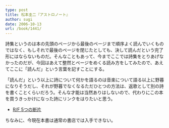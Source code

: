 ```yaml
---
type: post
title: 松本圭二『アストロノート』
author: sugi
date: 2006-10-13
url: /book/1441/
---
```

詩集というのは本の先頭のページから最後のページまで順序よく読んでいくものではなく、もしそれで最後のページを閉じたとしても、決して読んだという完了形にはならないものだ。そんなこともあって、今までここでは詩集をとりあげなかったのだが、今回はあえて整然とページをめくる読み方をしてみたので、あえてここに「読んだ」という言葉を記すことにする。

「読んだ」という以上に詩について何かを語るのは音楽について語る以上に野暮になりそうだし、それが野暮でなくなるただひとつの方法は、返歌として別の詩を書くことくらいだろう。そんな才能は当然ありはしないので、代わりにこの本を買うきっかけになった詩にリンクをはりたいと思う。

- [R/F 5つの断片](http://chez-sugi.tumblr.com/post/90069032179/%E6%9D%BE%E6%9C%AC%E5%9C%AD%E4%BA%8Crf-5%E3%81%A4%E3%81%AE%E6%96%AD%E7%89%87-%E3%82%88%E3%82%8A-1%E3%81%AE%E6%96%AD%E7%89%87)

ちなみに、今現在本書は通常の書店では入手できない。
